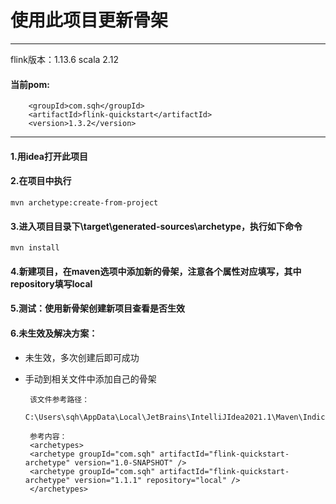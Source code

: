 # 使用此项目更新骨架

***

flink版本：1.13.6 scala 2.12

#### 当前pom:

```shell
    <groupId>com.sqh</groupId>
    <artifactId>flink-quickstart</artifactId>
    <version>1.3.2</version>
```

***

#### 1.用idea打开此项目

#### 2.在项目中执行

    mvn archetype:create-from-project

#### 3.进入项目目录下\target\generated-sources\archetype，执行如下命令

    mvn install

#### 4.新建项目，在maven选项中添加新的骨架，注意各个属性对应填写，其中repository填写local

#### 5.测试：使用新骨架创建新项目查看是否生效

#### 6.未生效及解决方案：

- 未生效，多次创建后即可成功
- 手动到相关文件中添加自己的骨架

       该文件参考路径：
       C:\Users\sqh\AppData\Local\JetBrains\IntelliJIdea2021.1\Maven\Indices

       参考内容：
       <archetypes>
       <archetype groupId="com.sqh" artifactId="flink-quickstart-archetype" version="1.0-SNAPSHOT" />
       <archetype groupId="com.sqh" artifactId="flink-quickstart-archetype" version="1.1.1" repository="local" />
       </archetypes>
   